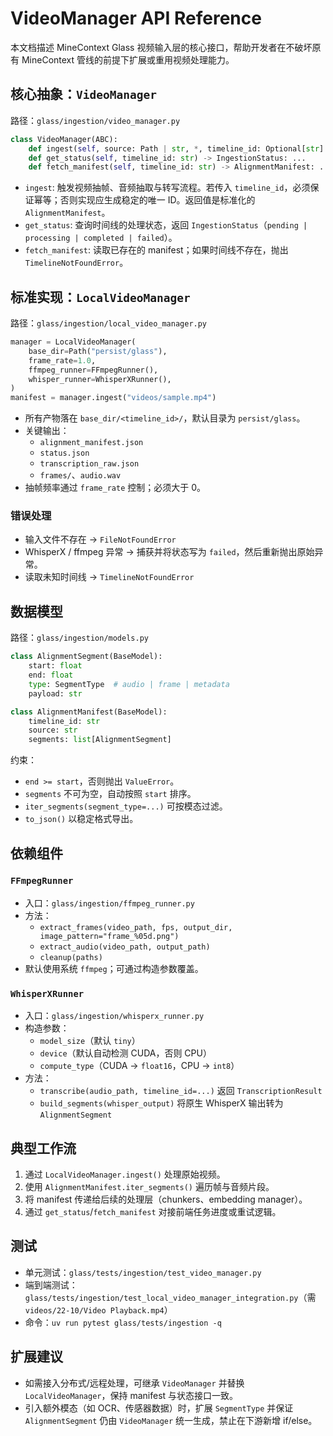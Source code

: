 # VideoManager API Reference

本文档描述 MineContext Glass 视频输入层的核心接口，帮助开发者在不破坏原有 MineContext 管线的前提下扩展或重用视频处理能力。

## 核心抽象：`VideoManager`

路径：`glass/ingestion/video_manager.py`

```python
class VideoManager(ABC):
    def ingest(self, source: Path | str, *, timeline_id: Optional[str] = None) -> AlignmentManifest: ...
    def get_status(self, timeline_id: str) -> IngestionStatus: ...
    def fetch_manifest(self, timeline_id: str) -> AlignmentManifest: ...
```

- `ingest`: 触发视频抽帧、音频抽取与转写流程。若传入 `timeline_id`，必须保证幂等；否则实现应生成稳定的唯一 ID。返回值是标准化的 `AlignmentManifest`。
- `get_status`: 查询时间线的处理状态，返回 `IngestionStatus`（`pending | processing | completed | failed`）。
- `fetch_manifest`: 读取已存在的 manifest；如果时间线不存在，抛出 `TimelineNotFoundError`。

## 标准实现：`LocalVideoManager`

路径：`glass/ingestion/local_video_manager.py`

```python
manager = LocalVideoManager(
    base_dir=Path("persist/glass"),
    frame_rate=1.0,
    ffmpeg_runner=FFmpegRunner(),
    whisper_runner=WhisperXRunner(),
)
manifest = manager.ingest("videos/sample.mp4")
```

- 所有产物落在 `base_dir/<timeline_id>/`，默认目录为 `persist/glass`。
- 关键输出：
  - `alignment_manifest.json`
  - `status.json`
  - `transcription_raw.json`
  - `frames/`、`audio.wav`
- 抽帧频率通过 `frame_rate` 控制；必须大于 0。

### 错误处理
- 输入文件不存在 → `FileNotFoundError`
- WhisperX / ffmpeg 异常 → 捕获并将状态写为 `failed`，然后重新抛出原始异常。
- 读取未知时间线 → `TimelineNotFoundError`

## 数据模型

路径：`glass/ingestion/models.py`

```python
class AlignmentSegment(BaseModel):
    start: float
    end: float
    type: SegmentType  # audio | frame | metadata
    payload: str
```

```python
class AlignmentManifest(BaseModel):
    timeline_id: str
    source: str
    segments: list[AlignmentSegment]
```

约束：
- `end >= start`，否则抛出 `ValueError`。
- `segments` 不可为空，自动按照 `start` 排序。
- `iter_segments(segment_type=...)` 可按模态过滤。
- `to_json()` 以稳定格式导出。

## 依赖组件

### `FFmpegRunner`
- 入口：`glass/ingestion/ffmpeg_runner.py`
- 方法：
  - `extract_frames(video_path, fps, output_dir, image_pattern="frame_%05d.png")`
  - `extract_audio(video_path, output_path)`
  - `cleanup(paths)`
- 默认使用系统 `ffmpeg`；可通过构造参数覆盖。

### `WhisperXRunner`
- 入口：`glass/ingestion/whisperx_runner.py`
- 构造参数：
  - `model_size`（默认 `tiny`）
  - `device`（默认自动检测 CUDA，否则 CPU）
  - `compute_type`（CUDA → `float16`，CPU → `int8`）
- 方法：
  - `transcribe(audio_path, timeline_id=...)` 返回 `TranscriptionResult`
  - `build_segments(whisper_output)` 将原生 WhisperX 输出转为 `AlignmentSegment`

## 典型工作流
1. 通过 `LocalVideoManager.ingest()` 处理原始视频。
2. 使用 `AlignmentManifest.iter_segments()` 遍历帧与音频片段。
3. 将 manifest 传递给后续的处理层（chunkers、embedding manager）。
4. 通过 `get_status`/`fetch_manifest` 对接前端任务进度或重试逻辑。

## 测试
- 单元测试：`glass/tests/ingestion/test_video_manager.py`
- 端到端测试：`glass/tests/ingestion/test_local_video_manager_integration.py`（需 `videos/22-10/Video Playback.mp4`）
- 命令：`uv run pytest glass/tests/ingestion -q`

## 扩展建议
- 如需接入分布式/远程处理，可继承 `VideoManager` 并替换 `LocalVideoManager`，保持 manifest 与状态接口一致。
- 引入额外模态（如 OCR、传感器数据）时，扩展 `SegmentType` 并保证 `AlignmentSegment` 仍由 `VideoManager` 统一生成，禁止在下游新增 if/else。
